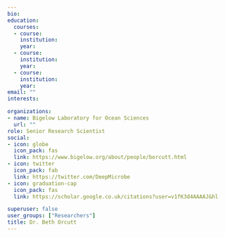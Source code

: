 ```yaml
---
bio: 
education:
  courses:
  - course: 
    institution: 
    year: 
  - course: 
    institution: 
    year: 
  - course: 
    institution: 
    year: 
email: ""
interests:

organizations:
- name: Bigelow Laboratory for Ocean Sciences
  url: ""
role: Senior Research Scientist
social:
- icon: globe
  icon_pack: fas
  link: https://www.bigelow.org/about/people/borcutt.html
- icon: twitter
  icon_pack: fab
  link: https://twitter.com/DeepMicrobe
- icon: graduation-cap
  icon_pack: fas
  link: https://scholar.google.co.uk/citations?user=v1fK3d4AAAAJ&hl

superuser: false
user_groups: ["Researchers"]
title: Dr. Beth Orcutt
---
```



